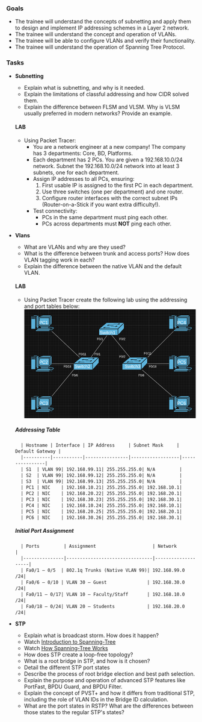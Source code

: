 ### Goals
- The trainee will understand the concepts of subnetting and apply them to design and implement IP addressing schemes in a Layer 2 network.
- The trainee will understand the concept and operation of VLANs.
- The trainee will be able to configure VLANs and verify their functionality.
- The trainee will understand the operation of Spanning Tree Protocol.

### Tasks
- **Subnetting**
    - Explain what is subnetting, and why is it needed.
    - Explain the limitations of classful addressing and how CIDR solved them.
    - Explain the difference between FLSM and VLSM. Why is VLSM usually preferred in modern networks? Provide an example.
    
    #### LAB
    - Using Packet Tracer:
        - You are a network engineer at a new company! The company has 3 departments: Core, BD, Platforms.
        - Each department has 2 PCs. You are given a 192.168.10.0/24 network.
        Subnet the 192.168.10.0/24 network into at least 3 subnets, one for each department.
        - Assign IP addresses to all PCs, ensuring:
            1. First usable IP is assigned to the first PC in each department.
            2. Use three switches (one per department) and one router.
            3. Configure router interfaces with the correct subnet IPs (Router-on-a-Stick if you want extra difficulty!).
        - Test connectivity:
            - PCs in the same department must ping each other.
            - PCs across departments must **NOT** ping each other.

- **Vlans**
    - What are VLANs and why are they used?  
    - What is the difference between trunk and access ports? How does VLAN tagging work in each?  
    - Explain the difference between the native VLAN and the default VLAN. 
    
    #### LAB
    - Using Packet Tracer create the following lab using the addressing and port tables below: 
    ![VLANS](vlans-lab.png)
    ##### Addressing Table

        | Hostname | Interface | IP Address     | Subnet Mask     | Default Gateway |
        |----------|-----------|----------------|------------------|----------------|
        | S1  | VLAN 99| 192.168.99.11| 255.255.255.0| N/A         |
        | S2  | VLAN 99| 192.168.99.12| 255.255.255.0| N/A         |
        | S3  | VLAN 99| 192.168.99.13| 255.255.255.0| N/A         |
        | PC1 | NIC    | 192.168.10.21| 255.255.255.0| 192.168.10.1|
        | PC2 | NIC    | 192.168.20.22| 255.255.255.0| 192.168.20.1|
        | PC3 | NIC    | 192.168.30.23| 255.255.255.0| 192.168.30.1|
        | PC4 | NIC    | 192.168.10.24| 255.255.255.0| 192.168.10.1|
        | PC5 | NIC    | 192.168.20.25| 255.255.255.0| 192.168.20.1|
        | PC6 | NIC    | 192.168.30.26| 255.255.255.0| 192.168.30.1|

    ##### Initial Port Assignment

        | Ports         | Assignment                     | Network            |
        |---------------|--------------------------------|--------------------|
        | Fa0/1 – 0/5  | 802.1q Trunks (Native VLAN 99)| 192.168.99.0 /24|
        | Fa0/6 – 0/10 | VLAN 30 – Guest               | 192.168.30.0 /24|
        | Fa0/11 – 0/17| VLAN 10 – Faculty/Staff       | 192.168.10.0 /24|
        | Fa0/18 – 0/24| VLAN 20 – Students            | 192.168.20.0 /24|

- **STP**
    - Explain what is broadcast storm. How does it happen?
    - Watch [Introduction to Spanning-Tree](https://www.youtube.com/watch?v=ISNTZgiywO8)
    - Watch [How Spanning-Tree Works](https://www.youtube.com/watch?v=5xMcvfn61-E)
    - How does STP create a loop-free topology?
    - What is a root bridge in STP, and how is it chosen?
    - Detail the different STP port states
    - Describe the process of root bridge election and best path selection.
    - Explain the purpose and operation of advanced STP features like PortFast, BPDU Guard, and BPDU Filter.
    - Explain the concept of PVST+ and how it differs from traditional STP, including the role of VLAN IDs in the Bridge ID calculation.
    - What are the port states in RSTP? What are the differences between those states to the regular STP's states?